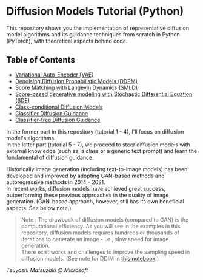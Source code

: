 # Diffusion Models Tutorial (Python)

This repository shows you the implementation of representative diffusion model algorithms and its guidance techniques from scratch in Python (PyTorch), with theoretical aspects behind code.

## Table of Contents

- [Variational Auto-Encoder (VAE)](01-vae.ipynb)
- [Denoising Diffusion Probabilistic Models (DDPM)](02-ddpm.ipynb)
- [Score Matching with Langevin Dynamics (SMLD)](03-smld.ipynb)
- [Score-based generative modeling with Stochastic Differential Equation (SDE)](04-sde.ipynb)
- [Class-conditional Diffusion Models](05-class-conditional.ipynb)
- [Classifier Diffusion Guidance](06-classifier-guidance.ipynb)
- [Classifier-free Diffusion Guidance](07-classifier-free-guidance.ipynb)

In the former part in this repository (tutorial 1 - 4), I'll focus on diffusion model's algorithms.<br>
In the latter part (tutorial 5 - 7), we proceed to steer diffusion models with external knowledge (such as, a class or a generic text prompt) and learn the fundamental of diffusion guidance.

Historically image generation (including text-to-image models) has been developed and improved by adopting GAN-based methods and autoregressive methods in 2014 - 2021.<br>
In recent works, diffusion models have achieved great success, outperforming these previous approaches in the quality of image generation. (GAN-based approach, however, still has its own beneficial aspects. See below note.)

> Note : The drawback of diffusion models (compared to GAN) is the computational efficiency. As you will see in the examples in this repository, diffusion models requires hundreds or thousands of iterations to generate an image - i.e., slow speed for image generation.<br>
> There exist works and challenges to improve the sampling speed in diffusion models. (See note for DDIM in [this notebook](./02-ddpm.ipynb).)

*Tsuyoshi Matsuzaki @ Microsoft*
